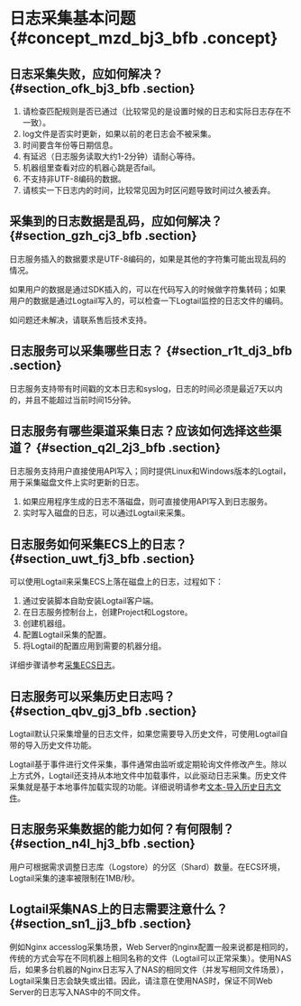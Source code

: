 # 日志采集基本问题 {#concept_mzd_bj3_bfb .concept}

## 日志采集失败，应如何解决？ {#section_ofk_bj3_bfb .section}

1.  请检查匹配规则是否已通过（比较常见的是设置时候的日志和实际日志存在不一致）。
2.  log文件是否实时更新，如果以前的老日志会不被采集。
3.  时间要含年份等日期信息。
4.  有延迟（日志服务读取大约1-2分钟）请耐心等待。
5.  机器组里查看对应的机器心跳是否fail。
6.  不支持非UTF-8编码的数据。
7.  请核实一下日志内的时间，比较常见因为时区问题导致时间过久被丢弃。

## 采集到的日志数据是乱码，应如何解决？ {#section_gzh_cj3_bfb .section}

日志服务插入的数据要求是UTF-8编码的，如果是其他的字符集可能出现乱码的情况。

如果用户的数据是通过SDK插入的，可以在代码写入的时候做字符集转码；如果用户的数据是通过Logtail写入的，可以检查一下Logtail监控的日志文件的编码。

如问题还未解决，请联系售后技术支持。

## 日志服务可以采集哪些日志？ {#section_r1t_dj3_bfb .section}

日志服务支持带有时间戳的文本日志和syslog，日志的时间必须是最近7天以内的，并且不能超过当前时间15分钟。

## 日志服务有哪些渠道采集日志？应该如何选择这些渠道？ {#section_q2l_2j3_bfb .section}

日志服务支持用户直接使用API写入；同时提供Linux和Windows版本的Logtail，用于采集磁盘文件上实时更新的日志。

1.  如果应用程序生成的日志不落磁盘，则可直接使用API写入到日志服务。
2.  实时写入磁盘的日志，可以通过Logtail来采集。

## 日志服务如何采集ECS上的日志？ {#section_uwt_fj3_bfb .section}

可以使用Logtail来采集ECS上落在磁盘上的日志，过程如下：

1.  通过安装脚本自助安装Logtail客户端。
2.  在日志服务控制台上，创建Project和Logstore。
3.  创建机器组。
4.  配置Logtail采集的配置。
5.  将Logtail的配置应用到需要的机器分组。

详细步骤请参考[采集ECS日志](../../../../intl.zh-CN/快速入门/采集ECS日志.md)。

## 日志服务可以采集历史日志吗？ {#section_qbv_gj3_bfb .section}

Logtail默认只采集增量的日志文件，如果您需要导入历史文件，可使用Logtail自带的导入历史文件功能。

Logtail基于事件进行文件采集，事件通常由监听或定期轮询文件修改产生。除以上方式外，Logtail还支持从本地文件中加载事件，以此驱动日志采集。历史文件采集就是基于本地事件加载实现的功能。详细说明请参考[文本-导入历史日志文件](../../../../intl.zh-CN/用户指南/Logtail采集/数据源/文本-导入历史日志文件.md)。

## 日志服务采集数据的能力如何？有何限制？ {#section_n4l_hj3_bfb .section}

用户可根据需求调整日志库（Logstore）的分区（Shard）数量。在ECS环境，Logtail采集的速率被限制在1MB/秒。

## Logtail采集NAS上的日志需要注意什么？ {#section_sn1_jj3_bfb .section}

例如Nginx accesslog采集场景，Web Server的nginx配置一般来说都是相同的，传统的方式会写在不同机器上相同名称的文件（Logtail可以正常采集）。使用NAS后，如果多台机器的Nginx日志写入了NAS的相同文件（并发写相同文件场景），Logtail采集日志会缺失或出错。因此，请注意在使用NAS时，保证不同Web Server的日志写入NAS中的不同文件。


